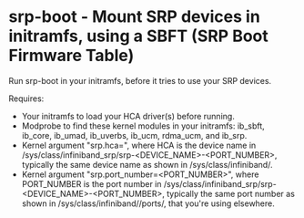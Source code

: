 # srp-boot - Mount SRP devices in initramfs, using a SBFT (SRP Boot Firmware Table)

Run srp-boot in your initramfs, before it tries to use your SRP devices.

Requires:
* Your initramfs to load your HCA driver(s) before running.
* Modprobe to find these kernel modules in your initramfs: ib_sbft, ib_core, ib_umad, ib_uverbs, ib_ucm, rdma_ucm, and ib_srp.
* Kernel argument "srp.hca=<HCA>", where HCA is the device name in /sys/class/infiniband_srp/srp-<DEVICE_NAME>-<PORT_NUMBER>, typically the same device name as shown in /sys/class/infiniband/.
* Kernel argument "srp.port_number=<PORT_NUMBER>", where PORT_NUMBER is the port number in /sys/class/infiniband_srp/srp-<DEVICE_NAME>-<PORT_NUMBER>, typically the same port number as shown in /sys/class/infiniband/<HCA>/ports/, that you're using elsewhere.
